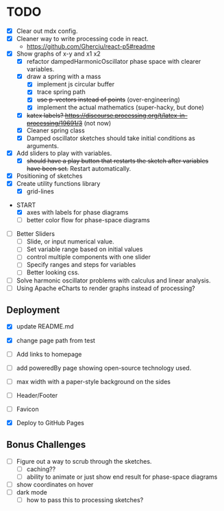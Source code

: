 # TODO
* [x] Clear out mdx config.
* [x] Cleaner way to write processing code in react.
    - https://github.com/Gherciu/react-p5#readme
* [x] Show graphs of x-y and x1 x2
    - [x] refactor dampedHarmonicOscillator phase space with clearer variables.
    - [x] draw a spring with a mass
        - [x] implement js circular buffer
        - [x] trace spring path
        - [x] ~~use p-vectors instead of points~~ (over-engineering)
        - [x] implement the actual mathematics (super-hacky, but done)
    - [x] ~~katex labels? https://discourse.processing.org/t/latex-in-processing/19691/3~~ (not now)
    - [x] Cleaner spring class
    - [x] Damped oscillator sketches should take initial conditions as arguments.
* [x] Add sliders to play with variables.
    - [x] ~~should have a play button that restarts the sketch after variables have been set.~~ Restart automatically.
* [x] Positioning of sketches
* [x] Create utility functions library
    - [x] grid-lines
* START
    - [x] axes with labels for phase diagrams
    - [ ] better color flow for phase-space diagrams
* [ ] Better Sliders
    - [ ] Slide, or input numerical value.
    - [ ] Set variable range based on initial values
    - [ ] control multiple components with one slider
    - [ ] Specify ranges and steps for variables
    - [ ] Better looking css.
* [ ] Solve harmonic oscillator problems with calculus and linear analysis.
* [ ] Using Apache eCharts to render graphs instead of processing?

## Deployment

* [x] update README.md
* [x] change page path from test
* [ ] Add links to homepage
* [ ] add poweredBy page showing open-source technology used.

* [ ] max width with a paper-style background on the sides
* [ ] Header/Footer
* [ ] Favicon

* [x] Deploy to GitHub Pages

## Bonus Challenges

* [ ] Figure out a way to scrub through the sketches.
    - [ ] caching??
    - [ ] ability to animate or just show end result for phase-space diagrams
* [ ] show coordinates on hover
* [ ] dark mode
    - [ ] how to pass this to processing sketches?

